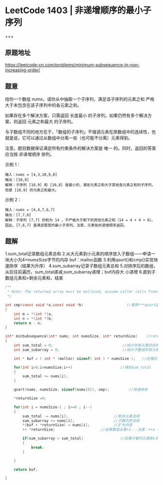 # LeetCode 1403  |  非递增顺序的最小子序列

+++

## 原题地址

<https://leetcode-cn.com/problems/minimum-subsequence-in-non-increasing-order/>



## 题意

给你一个数组 nums，请你从中抽取一个子序列，满足该子序列的元素之和 严格 大于未包含在该子序列中的各元素之和。

如果存在多个解决方案，只需返回 长度最小 的子序列。如果仍然有多个解决方案，则返回 元素之和最大 的子序列。

与子数组不同的地方在于，「数组的子序列」不强调元素在原数组中的连续性，也就是说，它可以通过从数组中分离一些（也可能不分离）元素得到。

注意，题目数据保证满足所有约束条件的解决方案是 唯一 的。同时，返回的答案应当按 非递增顺序 排列。

 

示例 1：

~~~
输入：nums = [4,3,10,9,8]
输出：[10,9] 
解释：子序列 [10,9] 和 [10,8] 是最小的、满足元素之和大于其他各元素之和的子序列。但是 [10,9] 的元素之和最大。 
~~~

示例 2：

~~~
输入：nums = [4,4,7,6,7]
输出：[7,7,6] 
解释：子序列 [7,7] 的和为 14 ，不严格大于剩下的其他元素之和（14 = 4 + 4 + 6）。因此，[7,6,7] 是满足题意的最小子序列。注意，元素按非递增顺序返回。
~~~



## 题解

1.sum_total记录数组元素总和
2.从大元素到小元素的顺序放入子数组——申请一块大小为4×numsSize字节的内存    	buf：malloc函数
3.利用qsort()和cmp()实现快速排序（结果为升序）
4.sum_subarray记录子数组元素总和
5.对排序后的数组，从后往前遍历，sum_total递减;sum_subarray递增；buf内存大	小递增
6.直到子数组元素和>剩余元素和，结束

~~~c
/**
 * Note: The returned array must be malloced, assume caller calls free().
 */

int cmp(const void *a,const void *b)                    //使用***qsort函数的cmp函数
{
    int m = *(int *)a;
    int n = *(int *)b;
    return m - n;
}

int* minSubsequence(int* nums, int numsSize, int* returnSize)    //returnSize是结果数组的大小
{
    int sum_total = 0;                                //统计所有元素的总和
    int sum_subarray = 0;                             //统计子数组所有元素的和

    int * buf = ( int * )malloc( sizeof( int ) * numsSize );   //在堆区申请一块内存

    for(int i=0;i<numsSize;i++)                      //得到sum_total
    {
        sum_total += nums[i];
    }

    qsort(nums, numsSize, sizeof(nums[0]), cmp);         //快速排序

    *returnSize =0;

    for(int i = numsSize-1 ; i>=0 ; i--)
    {
        sum_total -= nums[i];                     //剩余元素总和
        sum_subarray += nums[i];                  //子数列的总和
        *(buf + *returnSize) = nums[i];           //扩大内存
        ++ *returnSize;                     //结果数组长度+1---注意：++a 等同于 a+=1 ;跟 a++不一样

        if(sum_subarray > sum_total)                 //如果子数列元素和>其他元素和，结束
        {
            break;
        }

    }

    return buf;

}
~~~



